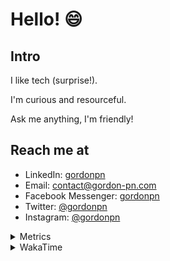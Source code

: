 # Hello! 😄

## Intro

I like tech (surprise!).

I'm curious and resourceful.

Ask me anything, I'm friendly!

## Reach me at

- LinkedIn: [gordonpn](https://www.linkedin.com/in/gordonpn/)
- Email: [contact@gordon-pn.com](mailto:contact@gordon-pn.com)
- Facebook Messenger: [gordonpn](https://www.messenger.com/t/Gordonpn)
- Twitter: [@gordonpn](https://twitter.com/Gordonpn)
- Instagram: [@gordonpn](https://www.instagram.com/gordonpn/)

<details>
  <summary>Metrics</summary>

  <img align="center" src="https://github.com/gordonpn/gordonpn/blob/master/github-metrics.svg" alt="GitHub Metrics">

</details>

<details>
  <summary>WakaTime</summary>

  <!--START_SECTION:waka-->
📊 **This Week I Spent My Time On** 

```text
💬 Programming Languages: 
Java                     33 mins             ██████████░░░░░░░░░░░░░░░   40.79 % 
TypeScript               20 mins             ██████░░░░░░░░░░░░░░░░░░░   24.62 % 
Markdown                 13 mins             ████░░░░░░░░░░░░░░░░░░░░░   15.82 % 
Bash                     6 mins              ██░░░░░░░░░░░░░░░░░░░░░░░   07.68 % 
Brazil Dependency Config 4 mins              █░░░░░░░░░░░░░░░░░░░░░░░░   05.33 % 

🔥 Editors: 
IntelliJ IDEA            1 hr 12 mins        ██████████████████████░░░   87.40 % 
VS Code                  10 mins             ███░░░░░░░░░░░░░░░░░░░░░░   12.60 % 
```


 Last Updated on 09/07/2024 16:23:34 UTC
<!--END_SECTION:waka-->
</details>
